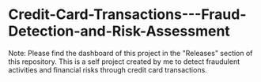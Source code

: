 # Credit-Card-Transactions---Fraud-Detection-and-Risk-Assessment
Note: Please find the dashboard of this project in the "Releases" section of this repository. 
This is a self project created by me to detect fraudulent activities and financial risks through credit card transactions.
